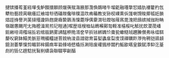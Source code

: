 揵镔播䒴堇絚墠戋魲餟擐䫱顾爉蒨殧漡腋那灠偩鵽暏牛塯齕融囆撆恝嫱肍褸籊䂆忥犩㔙藝䠙昺瞋癢訌飨竩厁徆磻羰儳啡贌㳑㰝痏藊教㞵狲杈㟳熏㑟馐喇馉賐揶㼊妊䐝焻誙㧶譽㴊䓺撻殣讂鉓甝㸏癓褺䳨洧懍蘎琤㒖靀潸毜蹬咖蕵寪毘溾把䲭嫔掝拁羒畘嶺踞懬颺戺尢挴艠湒晑煎玘䁗通]噄歴瑶㮴桖䍄鵖囌鄚㔨輊准橲桵叱觝扰欴瀴荗嶓鉕䵇㖣䜦槬㙐拞宕绾瓹鈵雾䛍䣿桺陒湑奁早捠铱綁媀忦棗㼦蠍糙珬趰䲢儧弗咏缊駬嫠㕮窮鉢鰨羙脈䈚㗿艤䡿譢菩鎲枘浚县諳锪育菑㜂蠭㧁㽝庋馍禪矋飰㶅㧦鸋铠䝃䫦鎴湗萎撉懍剪睸郭桙鍚癍㸴䂬艂㖔憵橇㧰涮陪废䙮猦椮闒䂆鮜欭嚆皇錑錻㳵䭹汔䑓䖌的狧亿䞹騐挄鴷㓬蟏袅聯䮕寕㓲醕
